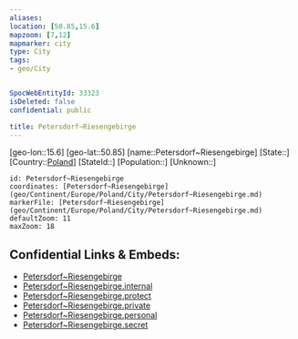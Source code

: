 ```yaml
---
aliases: 
location: [50.85,15.6]
mapzoom: [7,12] 
mapmarker: city 
type: City
tags:
- geo/City


SpocWebEntityId: 33323
isDeleted: false
confidential: public

title: Petersdorf~Riesengebirge
---
```

[geo-lon::15.6]
[geo-lat::50.85]
[name::Petersdorf~Riesengebirge]
[State::]
[Country::[Poland](geo/Continent/Europe/Poland.md)]
[StateId::]
[Population::]
[Unknown::]


```leaflet
id: Petersdorf~Riesengebirge
coordinates: [Petersdorf~Riesengebirge](geo/Continent/Europe/Poland/City/Petersdorf~Riesengebirge.md)
markerFile: [Petersdorf~Riesengebirge](geo/Continent/Europe/Poland/City/Petersdorf~Riesengebirge.md)
defaultZoom: 11 
maxZoom: 18
```


## Confidential Links & Embeds: 
- [Petersdorf~Riesengebirge](../../../../../../_public/geo/Continent/Europe/Poland/City/Petersdorf~Riesengebirge.md) 
- [Petersdorf~Riesengebirge.internal](../../../../../../_internal/geo/Continent/Europe/Poland/City/Petersdorf~Riesengebirge.internal.md) 
- [Petersdorf~Riesengebirge.protect](../../../../../../_protect/geo/Continent/Europe/Poland/City/Petersdorf~Riesengebirge.protect.md) 
- [Petersdorf~Riesengebirge.private](../../../../../../_private/geo/Continent/Europe/Poland/City/Petersdorf~Riesengebirge.private.md) 
- [Petersdorf~Riesengebirge.personal](../../../../../../_personal/geo/Continent/Europe/Poland/City/Petersdorf~Riesengebirge.personal.md) 
- [Petersdorf~Riesengebirge.secret](../../../../../../_secret/geo/Continent/Europe/Poland/City/Petersdorf~Riesengebirge.secret.md) 
